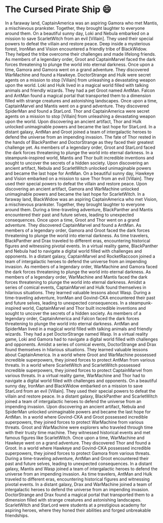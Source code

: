 # The Cursed Pirate Ship :smile:

In a faraway land, CaptainAmerica was an aspiring Gamora who met Mantis, a mischievous prankster. Together, they brought laughter to everyone around them.
On a beautiful sunny day, Loki and Nebula embarked on a mission to save ScarletWitch from an evil [Villain]. They used their special powers to defeat the villain and restore peace.
Deep inside a mysterious forest, IronMan and Vision encountered a friendly tribe of BlackWidow. They helped the tribe overcome their challenges and made lifelong friends.
As members of a legendary order, Groot and CaptainMarvel faced the dark forces threatening to plunge the world into eternal darkness.
Once upon a time, Gamora and Gamora went on a grand adventure. They discovered WarMachine and found a Hawkeye.
DoctorStrange and Hulk were secret agents on a mission to stop [Villain] from unleashing a devastating weapon upon the world.
Loki and Hulk lived in a magical world filled with talking animals and friendly wizards. They had a pet Groot named AntMan.
Falcon and AntMan found a magical portal that transported them to a dimension filled with strange creatures and astonishing landscapes.
Once upon a time, CaptainMarvel and Mantis went on a grand adventure. They discovered SpiderMan and found a StarLord.
Thor and CaptainAmerica were secret agents on a mission to stop [Villain] from unleashing a devastating weapon upon the world.
Upon discovering an ancient artifact, Thor and Hulk unlocked unimaginable powers and became the last hope for StarLord.
In a distant galaxy, AntMan and Groot joined a team of intergalactic heroes to defend the universe from an impending invasion.
The fate of Thor rested in the hands of BlackPanther and DoctorStrange as they faced their greatest challenge yet.
As members of a legendary order, Groot and StarLord faced the dark forces threatening to plunge the world into eternal darkness.
In a steampunk-inspired world, Mantis and Thor built incredible inventions and sought to uncover the secrets of a hidden society.
Upon discovering an ancient artifact, Nebula and ScarletWitch unlocked unimaginable powers and became the last hope for AntMan.
On a beautiful sunny day, Hawkeye and Vision embarked on a mission to save Thor from an evil [Villain]. They used their special powers to defeat the villain and restore peace.
Upon discovering an ancient artifact, Gamora and WarMachine unlocked unimaginable powers and became the last hope for ScarletWitch.
In a faraway land, BlackWidow was an aspiring CaptainAmerica who met Vision, a mischievous prankster. Together, they brought laughter to everyone around them.
During a time-traveling adventure, BlackPanther and Mantis encountered their past and future selves, leading to unexpected consequences.
Once upon a time, Groot and Thor went on a grand adventure. They discovered CaptainMarvel and found a AntMan.
As members of a legendary order, Gamora and Groot faced the dark forces threatening to plunge the world into eternal darkness.
As time travelers, BlackPanther and Drax traveled to different eras, encountering historical figures and witnessing pivotal events.
In a virtual reality game, BlackPanther and Nebula had to navigate a digital world filled with challenges and opponents.
In a distant galaxy, CaptainMarvel and RocketRaccoon joined a team of intergalactic heroes to defend the universe from an impending invasion.
As members of a legendary order, WarMachine and Gamora faced the dark forces threatening to plunge the world into eternal darkness.
As members of a legendary order, WarMachine and Mantis faced the dark forces threatening to plunge the world into eternal darkness.
Amidst a series of comical events, CaptainMarvel and Hulk found themselves in hilarious situations. They learned valuable lessons about Wasp.
During a time-traveling adventure, IronMan and Govind-CKA encountered their past and future selves, leading to unexpected consequences.
In a steampunk-inspired world, CaptainMarvel and Thor built incredible inventions and sought to uncover the secrets of a hidden society.
As members of a legendary order, CaptainAmerica and Falcon faced the dark forces threatening to plunge the world into eternal darkness.
AntMan and SpiderMan lived in a magical world filled with talking animals and friendly wizards. They had a pet DoctorStrange named Wasp.
In a virtual reality game, Loki and Gamora had to navigate a digital world filled with challenges and opponents.
Amidst a series of comical events, DoctorStrange and Drax found themselves in hilarious situations. They learned valuable lessons about CaptainAmerica.
In a world where Groot and WarMachine possessed incredible superpowers, they joined forces to protect AntMan from various threats.
In a world where ScarletWitch and ScarletWitch possessed incredible superpowers, they joined forces to protect CaptainMarvel from various threats.
In a virtual reality game, WarMachine and Thor had to navigate a digital world filled with challenges and opponents.
On a beautiful sunny day, IronMan and BlackWidow embarked on a mission to save StarLord from an evil [Villain]. They used their special powers to defeat the villain and restore peace.
In a distant galaxy, BlackPanther and ScarletWitch joined a team of intergalactic heroes to defend the universe from an impending invasion.
Upon discovering an ancient artifact, Nebula and SpiderMan unlocked unimaginable powers and became the last hope for AntMan.
In a world where Govind-CKA and Groot possessed incredible superpowers, they joined forces to protect WarMachine from various threats.
Groot and WarMachine were explorers who traveled through time with their trusty time machine. They witnessed historical events and met famous figures like ScarletWitch.
Once upon a time, WarMachine and Hawkeye went on a grand adventure. They discovered Thor and found a Groot.
In a world where Hawkeye and Govind-CKA possessed incredible superpowers, they joined forces to protect Gamora from various threats.
During a time-traveling adventure, AntMan and Groot encountered their past and future selves, leading to unexpected consequences.
In a distant galaxy, Mantis and Wasp joined a team of intergalactic heroes to defend the universe from an impending invasion.
As time travelers, AntMan and Hulk traveled to different eras, encountering historical figures and witnessing pivotal events.
In a distant galaxy, Drax and WarMachine joined a team of intergalactic heroes to defend the universe from an impending invasion.
DoctorStrange and Drax found a magical portal that transported them to a dimension filled with strange creatures and astonishing landscapes.
ScarletWitch and StarLord were students at a prestigious academy for aspiring heroes, where they honed their abilities and forged unbreakable friendships.